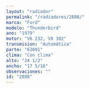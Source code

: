 ```yaml
---
layout: "radiador"
permalink: "/radiadores/2888/"
marca: "Ford"
modelo: "Thunderbird"
ano: "1979"
motor: "V6 232, V8 302"
transmision: "Automática"
parte: "63091"
clima: "Con clima"
alto: "24 1/2"
ancho: "17 5/16"
observaciones: ""
id: "2888"
---
```


